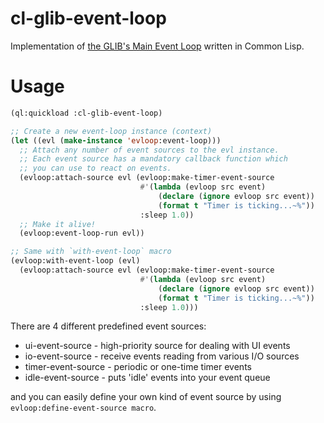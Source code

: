 # cl-glib-event-loop

Implementation of [the GLIB's Main Event Loop](https://developer.gnome.org/glib/stable/glib-The-Main-Event-Loop.html)
written in Common Lisp.

# Usage

```commonlisp
(ql:quickload :cl-glib-event-loop)

;; Create a new event-loop instance (context)
(let ((evl (make-instance 'evloop:event-loop))) 
  ;; Attach any number of event sources to the evl instance.
  ;; Each event source has a mandatory callback function which
  ;; you can use to react on events.
  (evloop:attach-source evl (evloop:make-timer-event-source
                             #'(lambda (evloop src event)
                                 (declare (ignore evloop src event))
                                 (format t "Timer is ticking...~%"))
                             :sleep 1.0))
  ;; Make it alive!
  (evloop:event-loop-run evl))

;; Same with `with-event-loop` macro
(evloop:with-event-loop (evl)
  (evloop:attach-source evl (evloop:make-timer-event-source
                             #'(lambda (evloop src event)
                                 (declare (ignore evloop src event))
                                 (format t "Timer is ticking...~%"))
                             :sleep 1.0)))

```

There are 4 different predefined event sources:

* ui-event-source    - high-priority source for dealing with UI events
* io-event-source    - receive events reading from various I/O sources 
* timer-event-source - periodic or one-time timer events
* idle-event-source  - puts 'idle' events into your event queue

and you can easily define your own kind of event source by using
`evloop:define-event-source macro`.


